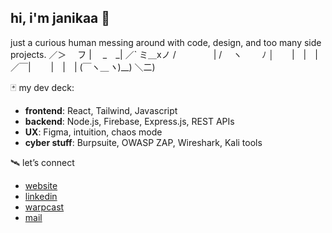 
## hi, i'm janikaa 👾
just a curious human messing around with code, design, and too many side projects.
      ／＞　 フ
      | 　_　_| 
     ／` ミ＿xノ 
    /　　　　 |
   /　 ヽ　　 ﾉ
 │　　|　|　|
／￣|　　 |　|　|
(￣ヽ＿_ヽ_)__)
＼二)

🃏 my dev deck:

-  **frontend**: React, Tailwind, Javascript 
-  **backend**: Node.js, Firebase, Express.js, REST APIs  
-  **UX**: Figma, intuition, chaos mode
-  **cyber stuff**: Burpsuite, OWASP ZAP, Wireshark, Kali tools

🛰 let’s connect

- [website](https://janikaa.xyz)  
- [linkedin](https://linkedin.com/in/janikaa-sureshkumar)  
- [warpcast](https://warpcast.com/janikaa)
- [mail](janikaa.sureshkumar@gmail.com)

  
